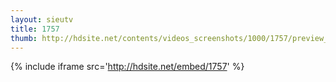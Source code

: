 ```yaml
---
layout: sieutv
title: 1757
thumb: http://hdsite.net/contents/videos_screenshots/1000/1757/preview_360p.mp4.jpg
---
```

{% include iframe src='http://hdsite.net/embed/1757' %}
 
